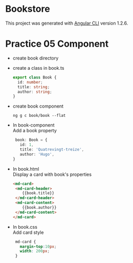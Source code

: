 # Bookstore

This project was generated with [Angular CLI](https://github.com/angular/angular-cli) version 1.2.6.

# Practice 05 Component
- create book directory 
- create a class in book.ts
  ```typescript
  export class Book {
    id: number;
    title: string;
    author: string;
  }
  ```

- create book component
  ```
  ng g c book/book --flat
  ```
- In book-component   
Add a book property   
   ```typescript
    book: Book = {
      id: 1,
      title: 'Quatrevingt-treize',
      author: 'Hugo',
  }
  ```
- In book.html  
   Display a card with book's properties
    ```html
   <md-card>
     <md-card-header>
        {{book.title}}
     </md-card-header>
     <md-card-content>
        {{book.author}}
     </md-card-content>
   </md-card>
   ```
- In book.css  
   Add card style
   ```css
    md-card {
      margin-top:10px;
      width: 200px;
    }
    ```



